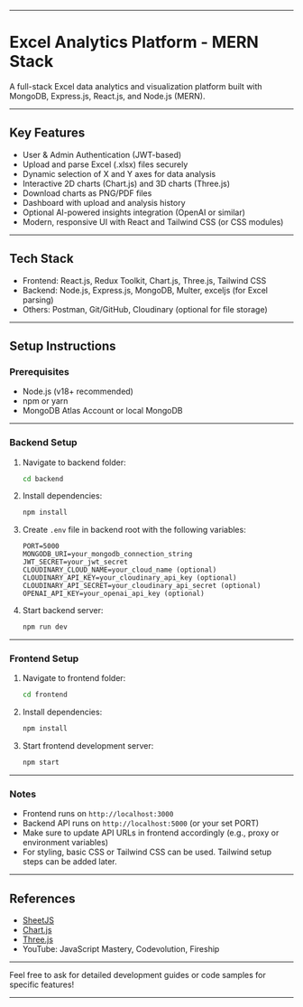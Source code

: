***

# Excel Analytics Platform - MERN Stack

A full-stack Excel data analytics and visualization platform built with MongoDB, Express.js, React.js, and Node.js (MERN). 

***

## Key Features

- User & Admin Authentication (JWT-based)
- Upload and parse Excel (.xlsx) files securely
- Dynamic selection of X and Y axes for data analysis
- Interactive 2D charts (Chart.js) and 3D charts (Three.js)
- Download charts as PNG/PDF files
- Dashboard with upload and analysis history
- Optional AI-powered insights integration (OpenAI or similar)
- Modern, responsive UI with React and Tailwind CSS (or CSS modules)
  
***

## Tech Stack

- Frontend: React.js, Redux Toolkit, Chart.js, Three.js, Tailwind CSS
- Backend: Node.js, Express.js, MongoDB, Multer, exceljs (for Excel parsing)
- Others: Postman, Git/GitHub, Cloudinary (optional for file storage)
  
***

## Setup Instructions

### Prerequisites

- Node.js (v18+ recommended)
- npm or yarn
- MongoDB Atlas Account or local MongoDB

***

### Backend Setup

1. Navigate to backend folder:
   ```bash
   cd backend
   ```

2. Install dependencies:
   ```bash
   npm install
   ```

3. Create `.env` file in backend root with the following variables:
   ```env
   PORT=5000
   MONGODB_URI=your_mongodb_connection_string
   JWT_SECRET=your_jwt_secret
   CLOUDINARY_CLOUD_NAME=your_cloud_name (optional)
   CLOUDINARY_API_KEY=your_cloudinary_api_key (optional)
   CLOUDINARY_API_SECRET=your_cloudinary_api_secret (optional)
   OPENAI_API_KEY=your_openai_api_key (optional)
   ```

4. Start backend server:
   ```bash
   npm run dev
   ```

***

### Frontend Setup

1. Navigate to frontend folder:
   ```bash
   cd frontend
   ```

2. Install dependencies:
   ```bash
   npm install
   ```

3. Start frontend development server:
   ```bash
   npm start
   ```

***

### Notes

- Frontend runs on `http://localhost:3000`
- Backend API runs on `http://localhost:5000` (or your set PORT)
- Make sure to update API URLs in frontend accordingly (e.g., proxy or environment variables)
- For styling, basic CSS or Tailwind CSS can be used. Tailwind setup steps can be added later.

***

## References

- [SheetJS](https://sheetjs.com/)
- [Chart.js](https://www.chartjs.org/)
- [Three.js](https://threejs.org/)
- YouTube: JavaScript Mastery, Codevolution, Fireship

***

Feel free to ask for detailed development guides or code samples for specific features!

***
